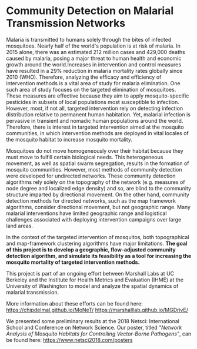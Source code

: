# Community Detection on Malarial Transmission Networks

 Malaria is transmitted to humans solely through the bites of infected mosquitoes. Nearly half of the world's population is at risk of malaria. In 2015 alone, there was an estimated 212 million cases and 429,000 deaths caused by malaria, posing a major threat to human health and economic growth around the world.Increases in intervention and control measures have resulted in a 29% reduction in malaria mortality rates globally since 2010 (WHO). Therefore, analyzing the efficacy and efficiency of intervention methods is a vital area of study for malaria elimination. One such area of study focuses on the targeted elimination of mosquitoes. These measures are effective because they aim to apply mosquito-specific pesticides in subsets of local populations most susceptible to infection. However, most, if not all, targeted intervention rely on detecting infection distribution relative to permanent human habitation. Yet, malarial infection is pervasive in transient and nomadic human populations around the world. Therefore, there is interest in targeted intervention aimed at the mosquito communities, in which intervention methods are deployed in vital locales of the mosquito habitat to increase mosquito mortality.

Mosquitoes do not move homogeneously over their habitat because they must move to fulfill certain biological needs. This heterogeneous movement, as well as spatial swarm segregation, results in the formation of mosquito communities. However, most methods of community detection were developed for undirected networks. These community detection algorithms rely solely on the topography of the network (e.g. measures of node degree and localized edge density) and so, are blind to the community structure imparted by directional movement. On the other hand, community detection methods for directed networks, such as the map framework algorithms, consider directional movement, but not geographic range. Many malarial interventions have limited geographic range and logistical challenges associated with deploying intervention campaigns over large land areas. 

In the context of the targeted intervention of mosquitos, both topographical and map-framework clustering algorithms have major limitations. **The goal of this project is to develop a geographic, flow-adjusted community detection algorithm, and simulate its feasibility as a tool for increasing the mosquito mortality of targeted intervention methods.**

This project is part of an ongoing effort between Marshall Labs at UC Berkeley and the Institute for Health Metrics and Evaluation (IHME) at the University of Washington to model and analyze the spatial dynamics of malarial transmission.

More information about these efforts can be found here: 
https://chipdelmal.github.io/MoNeT/
https://marshalllab.github.io/MGDrivE/

We presented some preliminary results at the 2018 Netsci: International School and Conference on Network Science. 
Our poster, titled *"Network Analysis of Mosquito Habitats for Controlling Vector-Borne Pathogens"*, can be found here:  https://www.netsci2018.com/posters
